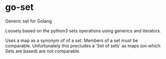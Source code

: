 # go-set
Generic set for Golang

Loosely based on the python3 sets operations using generics and iterators.

Uses a map as a synonym of of a set. Members of a set must be comparable. 
Unfortunately this precludes a 'Set of sets' as maps (on which Sets are based) are not comparable.


